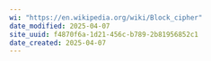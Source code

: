 ```yaml
---
wi: "https://en.wikipedia.org/wiki/Block_cipher"
date_modified: 2025-04-07
site_uuid: f4870f6a-1d21-456c-b789-2b81956852c1
date_created: 2025-04-07
---
```


